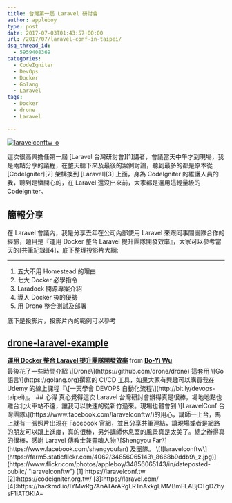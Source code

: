 ```yaml
---
title: 台灣第一屆 Laravel 研討會
author: appleboy
type: post
date: 2017-07-03T01:43:57+00:00
url: /2017/07/laravel-conf-in-taipei/
dsq_thread_id:
  - 5959408369
categories:
  - CodeIgniter
  - DevOps
  - Docker
  - Golang
  - Laravel
tags:
  - Docker
  - drone
  - Laravel

---
```

[<img src="https://i2.wp.com/farm5.staticflickr.com/4237/35625404626_71f7a8a492_z.jpg?w=840&#038;ssl=1" alt="laravelconftw_o" data-recalc-dims="1" />][1]

這次很高興擔任第一屆 \[Laravel 台灣研討會\]\[1\]講者，會議當天中午才到現場，我是兩點分享的議程，在整天聽下來及最後的案例討論，聽到最多的都是原本從 \[CodeIgniter\]\[2\] 架構換到 \[Laravel\]\[3\] 上面，身為 CodeIgniter 的維護人員的我，聽到是蠻開心的，在 Laravel 還沒出來前，大家都是選用這輕量級的 CodeIgniter。

<!--more-->

## 簡報分享

在 Laravel 會議內，我是分享去年在公司內部使用 Laravel 來跟同事間團隊合作的經驗，題目是『運用 Docker 整合 Laravel 提升團隊開發效率』，大家可以參考當天的\[共筆紀錄\]\[4\]，底下整理投影片大綱:

* * *

  1. 五大不用 Homestead 的理由
  2. 七大 Docker 必學指令
  3. Laradock 開源專案介紹
  4. 導入 Docker 後的優勢
  5. 用 Drone 整合測試及部署

底下是投影片，投影片內的範例可以參考

## [drone-laravel-example][2]

<div style="margin-bottom:5px">
  <strong> <a href="//www.slideshare.net/secret/aRn1nm1KbYowZ8" title="運用 Docker 整合 Laravel 提升團隊開發效率" target="_blank">運用 Docker 整合 Laravel 提升團隊開發效率</a> </strong> from <strong><a target="_blank" href="https://www.slideshare.net/appleboy">Bo-Yi Wu</a></strong>
</div> 最後花了一些時間介紹 \[Drone\](https://github.com/drone/drone) 這套用 \[Go 語言\](https://golang.org)撰寫的 CI/CD 工具，如果大家有興趣可以購買我在 Udemy 的線上課程『\[一天學會 DEVOPS 自動化流程\](http://bit.ly/devops-taipei)』。 ## 心得 真心覺得這次 Laravel 台灣研討會辦得真是很棒，場地地點也離台北火車站不遠，讓我可以快速的從新竹過來。現場也體會到 \[LaravelConf 台灣團隊\](https://www.facebook.com/laravelconftw/)的用心，講師一上台，馬上就有一張照片出現在 Facebook 官網，並且分享共筆連結，讓現場或者是網路的朋友可以跟上進度，真的很棒，另外講師休息室的風景真是太美了。總之辦得真的很棒，感謝 Laravel 傳教士兼靈魂人物 \[Shengyou Fan\](https://www.facebook.com/shengyoufan) 及團隊。 \[![laravelconftw\](https://farm5.staticflickr.com/4062/34856065143\_8668b9ddb9\_z.jpg)](https://www.flickr.com/photos/appleboy/34856065143/in/dateposted-public/ "laravelconftw") [1]:https://laravelconf.tw [2]:https://codeigniter.org.tw/ [3]:https://laravel.com/ [4]:https://hackmd.io/IYMwRg7AnATArARgLRTnAxkgLMMBmFLABjCTgDZhysF1iATGKIA=

 [1]: https://www.flickr.com/photos/appleboy/35625404626/in/dateposted-public/ "laravelconftw_o"
 [2]: https://github.com/go-training/drone-laravel-example/